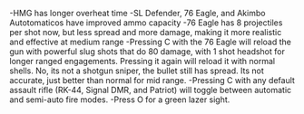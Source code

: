 -HMG has longer overheat time
-SL Defender, 76 Eagle, and Akimbo Autotomaticos have improved ammo capacity
-76 Eagle has 8 projectiles per shot now, but less spread and more damage, making it more realistic and effective at medium range
-Pressing C with the 76 Eagle will reload the gun with powerful slug shots that do 80 damage, with 1 shot headshot for longer ranged engagements. Pressing it again will reload it with normal shells. No, its not a shotgun sniper, the bullet still has spread. Its not accurate, just better than normal for mid range.
-Pressing C with any default assault rifle (RK-44, Signal DMR, and Patriot) will toggle between automatic and semi-auto fire modes.
-Press O for a green lazer sight.
